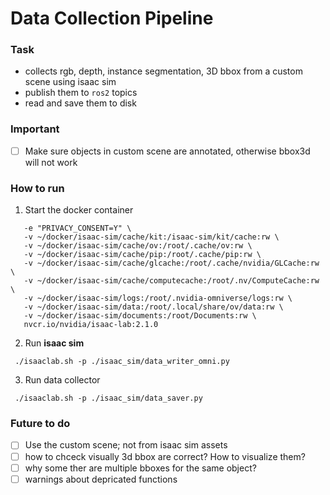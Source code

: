 # Data Collection Pipeline

### Task
- collects rgb, depth, instance segmentation, 3D bbox from a custom scene using isaac sim
- publish them to `ros2` topics
- read and save them to disk 


### Important
- [ ] Make sure objects in custom scene are annotated, otherwise bbox3d will not work

### How to run
1. Start the docker container
```docker run --name isaac-lab --entrypoint bash -it --gpus all -e "ACCEPT_EULA=Y" --rm --network=host \
   -e "PRIVACY_CONSENT=Y" \
   -v ~/docker/isaac-sim/cache/kit:/isaac-sim/kit/cache:rw \
   -v ~/docker/isaac-sim/cache/ov:/root/.cache/ov:rw \
   -v ~/docker/isaac-sim/cache/pip:/root/.cache/pip:rw \
   -v ~/docker/isaac-sim/cache/glcache:/root/.cache/nvidia/GLCache:rw \
   -v ~/docker/isaac-sim/cache/computecache:/root/.nv/ComputeCache:rw \
   -v ~/docker/isaac-sim/logs:/root/.nvidia-omniverse/logs:rw \
   -v ~/docker/isaac-sim/data:/root/.local/share/ov/data:rw \
   -v ~/docker/isaac-sim/documents:/root/Documents:rw \
   nvcr.io/nvidia/isaac-lab:2.1.0
   ```
2. Run **isaac sim**
```
 ./isaaclab.sh -p ./isaac_sim/data_writer_omni.py
```
3. Run data collector
```
 ./isaaclab.sh -p ./isaac_sim/data_saver.py
```

### Future to do
- [ ] Use the custom scene; not from isaac sim assets
- [ ] how to chceck visually 3d bbox are correct? How to visualize them?
- [ ] why some ther are multiple bboxes for the same object?
- [ ] warnings about depricated functions